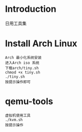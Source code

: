 Introduction
========
日用工具集

Install Arch Linux
========
	Arch 最小化系统安装
	进入Arch iso 系统
	下载arch/tiny.sh
	chmod +x tiny.sh
	./tiny.sh
	按提示操作即可

qemu-tools
========
	虚拟机使用工具
	./kvm.sh
	按提示操作
